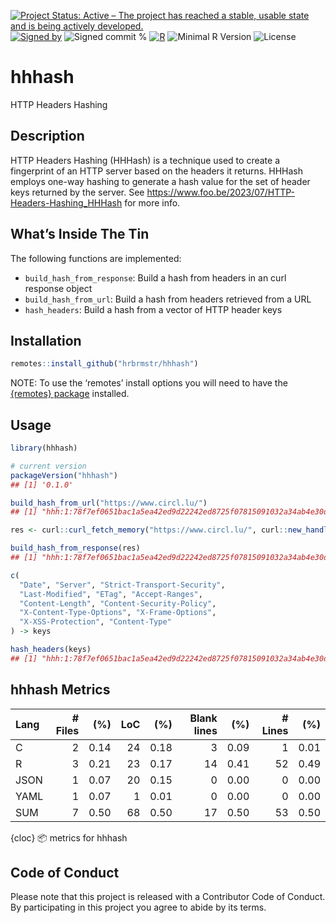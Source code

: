 
[![Project Status: Active – The project has reached a stable, usable
state and is being actively
developed.](https://www.repostatus.org/badges/latest/active.svg)](https://www.repostatus.org/#active)
[![Signed
by](https://img.shields.io/badge/Keybase-Verified-brightgreen.svg)](https://keybase.io/hrbrmstr)
![Signed commit
%](https://img.shields.io/badge/Signed_Commits-67%25-lightgrey.svg)
[![R](https://github.com/hrbrmstr/hhhash/workflows/R/badge.svg)](https://github.com/hrbrmstr/hhhash/actions?query=workflow%3AR)
![Minimal R
Version](https://img.shields.io/badge/R%3E%3D-4.0.0-blue.svg)
![License](https://img.shields.io/badge/License-MIT-blue.svg)

# hhhash

HTTP Headers Hashing

## Description

HTTP Headers Hashing (HHHash) is a technique used to create a
fingerprint of an HTTP server based on the headers it returns. HHHash
employs one-way hashing to generate a hash value for the set of header
keys returned by the server. See
<https://www.foo.be/2023/07/HTTP-Headers-Hashing_HHHash> for more info.

## What’s Inside The Tin

The following functions are implemented:

- `build_hash_from_response`: Build a hash from headers in an curl
  response object
- `build_hash_from_url`: Build a hash from headers retrieved from a URL
- `hash_headers`: Build a hash from a vector of HTTP header keys

## Installation

``` r
remotes::install_github("hrbrmstr/hhhash")
```

NOTE: To use the ‘remotes’ install options you will need to have the
[{remotes} package](https://github.com/r-lib/remotes) installed.

## Usage

``` r
library(hhhash)

# current version
packageVersion("hhhash")
## [1] '0.1.0'
```

``` r
build_hash_from_url("https://www.circl.lu/")
## [1] "hhh:1:78f7ef0651bac1a5ea42ed9d22242ed8725f07815091032a34ab4e30d3c3cefc"
```

``` r
res <- curl::curl_fetch_memory("https://www.circl.lu/", curl::new_handle())

build_hash_from_response(res)
## [1] "hhh:1:78f7ef0651bac1a5ea42ed9d22242ed8725f07815091032a34ab4e30d3c3cefc"
```

``` r
c(
  "Date", "Server", "Strict-Transport-Security",
  "Last-Modified", "ETag", "Accept-Ranges",
  "Content-Length", "Content-Security-Policy",
  "X-Content-Type-Options", "X-Frame-Options",
  "X-XSS-Protection", "Content-Type"
) -> keys

hash_headers(keys)
## [1] "hhh:1:78f7ef0651bac1a5ea42ed9d22242ed8725f07815091032a34ab4e30d3c3cefc"
```

## hhhash Metrics

| Lang | \# Files |  (%) | LoC |  (%) | Blank lines |  (%) | \# Lines |  (%) |
|:-----|---------:|-----:|----:|-----:|------------:|-----:|---------:|-----:|
| C    |        2 | 0.14 |  24 | 0.18 |           3 | 0.09 |        1 | 0.01 |
| R    |        3 | 0.21 |  23 | 0.17 |          14 | 0.41 |       52 | 0.49 |
| JSON |        1 | 0.07 |  20 | 0.15 |           0 | 0.00 |        0 | 0.00 |
| YAML |        1 | 0.07 |   1 | 0.01 |           0 | 0.00 |        0 | 0.00 |
| SUM  |        7 | 0.50 |  68 | 0.50 |          17 | 0.50 |       53 | 0.50 |

{cloc} 📦 metrics for hhhash

## Code of Conduct

Please note that this project is released with a Contributor Code of
Conduct. By participating in this project you agree to abide by its
terms.

